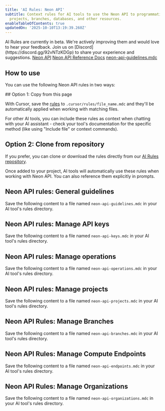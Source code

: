 ```yaml
---
title: 'AI Rules: Neon API'
subtitle: Context rules for AI tools to use the Neon API to programmatically manage Neon
  projects, branches, databases, and other resources.
enableTableOfContents: true
updatedOn: '2025-10-10T13:19:39.260Z'
---
```


<Admonition type="note" title="AI Rules are in Beta">
AI Rules are currently in beta. We're actively improving them and would love to hear your feedback. Join us on [Discord](https://discord.gg/92vNTzKDGp) to share your experience and suggestions.
</Admonition>

<InfoBlock>
<DocsList title="Related docs" theme="docs">
  <a href="/docs/reference/api-reference">Neon API</a>
</DocsList>

<DocsList title="Repository" theme="repo">
  <a href="https://api-docs.neon.tech/reference/getting-started-with-neon-api">Neon API Reference Docs</a>
  <a href="https://github.com/neondatabase-labs/ai-rules/blob/main/neon-api-guidelines.mdc">neon-api-guidelines.mdc</a>
</DocsList>
</InfoBlock>

<AIRule file="neon-api-guidelines.mdc" name="Neon API" />

## How to use

You can use the following Neon API rules in two ways:

<Steps>
## Option 1: Copy from this page

With Cursor, save the [rules](https://docs.cursor.com/context/rules-for-ai#project-rules-recommended) to `.cursor/rules/file_name.mdc` and they'll be automatically applied when working with matching files.

For other AI tools, you can include these rules as context when chatting with your AI assistant - check your tool's documentation for the specific method (like using "Include file" or context commands).

## Option 2: Clone from repository

If you prefer, you can clone or download the rules directly from our [AI Rules repository](https://github.com/neondatabase-labs/ai-rules).

Once added to your project, AI tools will automatically use these rules when working with Neon API. You can also reference them explicitly in prompts.
</Steps>

## Neon API rules: General guidelines

Save the following content to a file named `neon-api-guidelines.mdc` in your AI tool's rules directory.

<ExternalCode
  url="https://raw.githubusercontent.com/neondatabase-labs/ai-rules/main/neon-api-guidelines.mdc"
  language="md"
/>

## Neon API rules: Manage API keys

Save the following content to a file named `neon-api-keys.mdc` in your AI tool's rules directory.

<ExternalCode
  url="https://raw.githubusercontent.com/neondatabase-labs/ai-rules/main/neon-api-keys.mdc"
  language="md"
/>

## Neon API rules: Manage operations

Save the following content to a file named `neon-api-operations.mdc` in your AI tool's rules directory.

<ExternalCode
  url="https://raw.githubusercontent.com/neondatabase-labs/ai-rules/main/neon-api-operations.mdc"
  language="md"
/>

## Neon API rules: Manage projects

Save the following content to a file named `neon-api-projects.mdc` in your AI tool's rules directory.

<ExternalCode
  url="https://raw.githubusercontent.com/neondatabase-labs/ai-rules/main/neon-api-projects.mdc"
  language="md"
/>

## Neon API Rules: Manage Branches

Save the following content to a file named `neon-api-branches.mdc` in your AI tool's rules directory.

<ExternalCode
  url="https://raw.githubusercontent.com/neondatabase-labs/ai-rules/main/neon-api-branches.mdc"
  language="md"
/>

## Neon API Rules: Manage Compute Endpoints

Save the following content to a file named `neon-api-endpoints.mdc` in your AI tool's rules directory.

<ExternalCode
  url="https://raw.githubusercontent.com/neondatabase-labs/ai-rules/main/neon-api-endpoints.mdc"
  language="md"
/>

## Neon API Rules: Manage Organizations

Save the following content to a file named `neon-api-organizations.mdc` in your AI tool's rules directory.

<ExternalCode
  url="https://raw.githubusercontent.com/neondatabase-labs/ai-rules/main/neon-api-organizations.mdc"
  language="md"
/>
